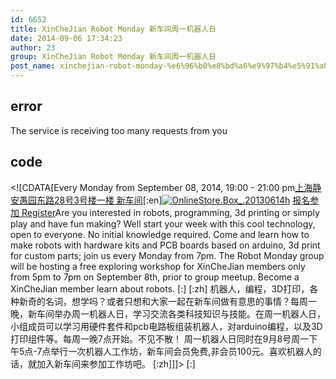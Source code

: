 ```yaml
---
id: 6652
title: XinCheJian Robot Monday 新车间周一机器人日
date: 2014-09-06 17:34:23
author: 23
group: XinCheJian Robot Monday 新车间周一机器人日
post_name: xinchejian-robot-monday-%e6%96%b0%e8%bd%a6%e9%97%b4%e5%91%a8%e4%b8%80%e6%9c%ba%e5%99%a8%e4%ba%ba%e6%97%a5
---
```


## error
The service is receiving too many requests from you

## code
 <!\[CDATA\[Every Monday from September 08, 2014, 19:00 - 21:00 pm[上海静安愚园东路28号3号楼一楼 新车间](http://xinchejian.huodongxing.com/event/map/5244063275800)\[:en\][![OnlineStore.Box_.20130614h](http://xinchejian.com/wp-content/uploads/2014/09/OnlineStore.Box_.20130614h-290x290.png)](http://139.162.84.35/wp-content/uploads/2014/09/OnlineStore.Box%5F.20130614h.png) [报名参加 Register](http://www.huodongxing.com/event/2246903288200 "立即报名")Are you interested in robots, programming, 3d printing or simply play and have fun making? Well start your week with this cool technology, open to everyone. No initial knowledge required. Come and learn how to make robots with hardware kits and PCB boards based on arduino, 3d print for custom parts; join us every Monday from 7pm. The Robot Monday group will be hosting a free exploring workshop for XinCheJian members only from 5pm to 7pm on September 8th, prior to group meetup. Become a XinCheJian member learn about robots. \[:\] \[:zh\] 机器人，编程，3D打印，各种新奇的名词，想学吗？或者只想和大家一起在新车间做有意思的事情？每周一晚，新车间举办周一机器人日，学习交流各类科技知识与技能。在周一机器人日，小组成员可以学习用硬件套件和pcb电路板组装机器人，对arduino编程，以及3D打印组件等。每周一晚7点开始。不见不散！ 周一机器人日同时在9月8号周一下午5点-7点举行一次机器人工作坊，新车间会员免费,非会员100元。喜欢机器人的话，就加入新车间来参加工作坊吧。 \[:zh\]\]\]> \[:\]
